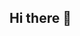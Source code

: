 ## Hi there 👋


<!--
**softwaretech97/softwaretech97** is a ✨ _special_ ✨ repository because its `README.md` (this file) appears on your GitHub profile.
- 🔭 I’m currently working on ...console app
- 🌱 I’m currently learning ...python
- 💬 Ask me about ...photography
-->
